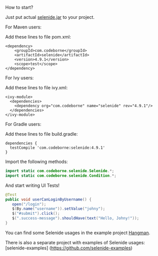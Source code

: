 How to start?

Just put actual [selenide.jar](http://search.maven.org/remotecontent?filepath=com/codeborne/selenide/4.9.1/selenide-4.9.1.jar) to your project.

For Maven users:

Add these lines to file pom.xml:

```
<dependency>
    <groupId>com.codeborne</groupId>
    <artifactId>selenide</artifactId>
    <version>4.9.1</version>
    <scope>test</scope>
</dependency>
```
For Ivy users:

Add these lines to file ivy.xml:

```
<ivy-module>
  <dependencies>
    <dependency org="com.codeborne" name="selenide" rev="4.9.1"/>
  </dependencies>
</ivy-module>
```

For Gradle users:

Add these lines to file build.gradle:

```
dependencies {
  testCompile 'com.codeborne:selenide:4.9.1'
}
```

Import the following methods:
```java
import static com.codeborne.selenide.Selenide.*;
import static com.codeborne.selenide.Condition.*;
```
And start writing UI Tests!
```java
@Test
public void userCanLoginByUsername() {
   open("/login");
   $(By.name("username")).setValue("johny");
   $("#submit").click();
   $(".success-message").shouldHave(text("Hello, Johny!"));
}
```

You can find some Selenide usages in the example project [Hangman](https://github.com/selenide-examples/hangman/blob/master/test/uitest/selenide/HangmanSpec.java).

There is also a separate project with examples of Selenide usages:
[selenide-examples] (https://github.com/selenide-examples)